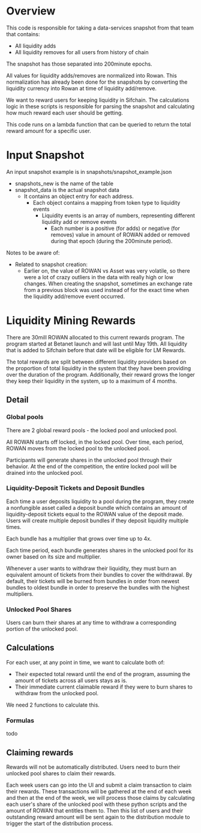 # Overview
This code is responsible for taking a data-services snapshot from that team that contains:
 - All liquidity adds
 - All liquidity removes
for all users from history of chain

The snapshot has those separated into 200minute epochs.

All values for liquidity adds/removes are normalized into Rowan. This normalization has already been done for the snapshots by converting the liquidity currency into Rowan at time of liquidity add/remove.

We want to reward users for keeping liquidity in Sifchain. The calculations logic in these scripts is responsible for parsing the snapshot and calculating how much reward each user should be getting.

This code runs on a lambda function that can be queried to return the total reward amount for a specific user.

# Input Snapshot
An input snapshot example is in snapshots/snapshot_example.json
 - snapshots_new is the name of the table
 - snapshot_data is the actual snapshot data
   - It contains an object entry for each address.
     - Each object contains a mapping from token type to liquidity events
       - Liquidity events is an array of numbers, representing different liquidity add or remove events
         - Each number is a positive (for adds) or negative (for removes) value in amount of ROWAN added or removed during that epoch (during the 200minute period).

Notes to be aware of:
 - Related to snapshot creation:
   - Earlier on, the value of ROWAN vs Asset was very volatile, so there were a lot of crazy outliers in the data with really high or low changes. When creating the snapshot, sometimes an exchange rate from a previous block was used instead of for the exact time when the liquidity add/remove event occurred.

# Liquidity Mining Rewards
There are 30mill ROWAN allocated to this current rewards program. The program started at Betanet launch and will last until May 19th. All liquidity that is added to Sifchain before that date will be eligible for LM Rewards.

The total rewards are split between different liquidity providers based on the proportion of total liquidity in the system that they have been providing over the duration of the program. Additionally, their reward grows the longer they keep their liquidity in the system, up to a maximum of 4 months.

## Detail
### Global pools
There are 2 global reward pools - the locked pool and unlocked pool.

All ROWAN starts off locked, in the locked pool. Over time, each period, ROWAN moves from the locked pool to the unlocked pool.

Participants will generate shares in the unlocked pool through their behavior. At the end of the competition, the entire locked pool will be drained into the unlocked pool.

### Liquidity-Deposit Tickets and Deposit Bundles
Each time a user deposits liquidity to a pool during the program, they create a nonfungible asset called a deposit bundle which contains an amount of liquidity-deposit tickets equal to the ROWAN value of the deposit made. Users will create multiple deposit bundles if they deposit liquidity multiple times.

Each bundle has a multiplier that grows over time up to 4x.

Each time period, each bundle generates shares in the unlocked pool for its owner based on its size and multiplier.

Whenever a user wants to withdraw their liquidity, they must burn an equivalent amount of tickets from their bundles to cover the withdrawal. By default, their tickets will be burned from bundles in order from newest bundles to oldest bundle in order to preserve the bundles with the highest multipliers.

### Unlocked Pool Shares
Users can burn their shares at any time to withdraw a corresponding portion of the unlocked pool.

## Calculations

For each user, at any point in time, we want to calculate both of:
 -  Their expected total reward until the end of the program, assuming the amount of tickets across all users stays as is.
 - Their immediate current claimable reward if they were to burn shares to withdraw from the unlocked pool.

We need 2 functions to calculate this.

### Formulas
todo
 <!-- - based on % of total LPs user has been pooling
 - 4 months incentive (121days)
 - claimable reward is what you can claim immediately today
 - reserved reward is your expected total reward if you keep your same liq pooled for full period

For a specific user, their total reward should be calculated as follows:
 - Users accrue rewards -->

## Claiming rewards
Rewards will not be automatically distributed. Users need to burn their unlocked pool shares to claim their rewards.

Each week users can go into the UI and submit a claim transaction to claim their rewards. These transactions will be gathered at the end of each week and then at the end of the week, we will process those claims by calculating each user's share of the unlocked pool with these python scripts and the amount of ROWAN that entitles them to. Then this list of users and their outstanding reward amount will be sent again to the distribution module to trigger the start of the distribution process.
